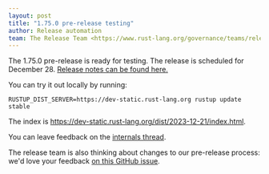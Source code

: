 ```yaml
---
layout: post
title: "1.75.0 pre-release testing"
author: Release automation
team: The Release Team <https://www.rust-lang.org/governance/teams/release>
---
```


The 1.75.0 pre-release is ready for testing. The release is scheduled for
December 28. [Release notes can be found here.][relnotes]

You can try it out locally by running:

```plain
RUSTUP_DIST_SERVER=https://dev-static.rust-lang.org rustup update stable
```

The index is <https://dev-static.rust-lang.org/dist/2023-12-21/index.html>.

You can leave feedback on the [internals thread](https://internals.rust-lang.org/t/rust-1-75-0-pre-release-testing/20068).

The release team is also thinking about changes to our pre-release process:
we'd love your feedback [on this GitHub issue][feedback].

[relnotes]: https://github.com/rust-lang/rust/blob/stable/RELEASES.md#version-1750-2023-12-28
[feedback]: https://github.com/rust-lang/release-team/issues/16
    